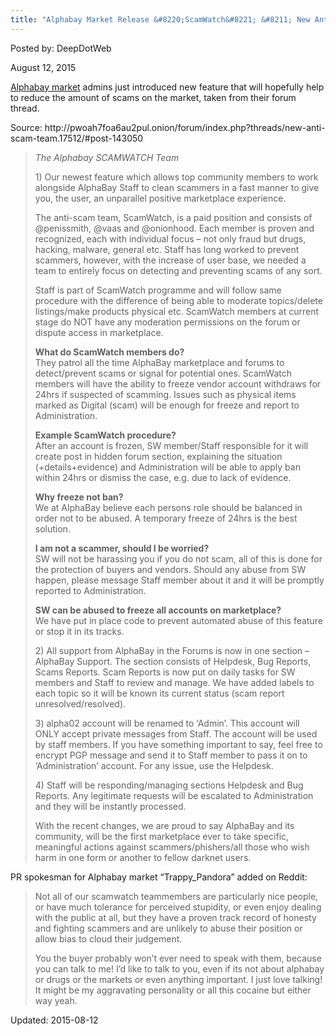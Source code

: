 ```yaml
---
title: "Alphabay Market Release &#8220;ScamWatch&#8221; &#8211; New Anti-Scam Team"
---
```


Posted by: DeepDotWeb 

<span>August 12, 2015</span>




<p><a href="/marketplace-directory/listing/alphabay">Alphabay market</a> admins just introduced new feature that will hopefully help to reduce the amount of scams on the market, taken from their forum thread.</p>
<p>Source: http://pwoah7foa6au2pul.onion/forum/index.php?threads/new-anti-scam-team.17512/#post-143050</p>
<blockquote><p><em>The Alphabay SCAMWATCH Team</em></p>
<p>1) Our newest feature which allows top community members to work alongside AlphaBay Staff to clean scammers in a fast manner to give you, the user, an unparallel positive marketplace experience.</p>
<p>The anti-scam team, ScamWatch, is a paid position and consists of @penissmith, @vaas and @onionhood. Each member is proven and recognized, each with individual focus &#8211; not only fraud but drugs, hacking, malware, general etc. Staff has long worked to prevent scammers, however, with the increase of user base, we needed a team to entirely focus on detecting and preventing scams of any sort.</p>
<p>Staff is part of ScamWatch programme and will follow same procedure with the difference of being able to moderate topics/delete listings/make products physical etc. ScamWatch members at current stage do NOT have any moderation permissions on the forum or dispute access in marketplace.</p>
<p><strong> What do ScamWatch members do?</strong><br/>
    They patrol all the time AlphaBay marketplace and forums to detect/prevent scams or signal for potential ones. ScamWatch members will have the ability to freeze vendor account withdraws for 24hrs if suspected of scamming. Issues such as physical items marked as Digital (scam) will be enough for freeze and report to Administration.</p>
<p><strong> Example ScamWatch procedure? </strong><br/>
    After an account is frozen, SW member/Staff responsible for it will create post in hidden forum section, explaining the situation (+details+evidence) and Administration will be able to apply ban within 24hrs or dismiss the case, e.g. due to lack of evidence.</p>
<p><strong> Why freeze not ban?</strong><br/>
    We at AlphaBay believe each persons role should be balanced in order not to be abused. A temporary freeze of 24hrs is the best solution.</p>
<p><strong> I am not a scammer, should I be worried?</strong><br/>
    SW will not be harassing you if you do not scam, all of this is done for the protection of buyers and vendors. Should any abuse from SW happen, please message Staff member about it and it will be promptly reported to Administration.</p>
<p><strong> SW can be abused to freeze all accounts on marketplace?</strong><br/>
    We have put in place code to prevent automated abuse of this feature or stop it in its tracks.</p>
<p>2) All support from AlphaBay in the Forums is now in one section &#8211; AlphaBay Support. The section consists of Helpdesk, Bug Reports, Scams Reports. Scam Reports is now put on daily tasks for SW members and Staff to review and manage. We have added labels to each topic so it will be known its current status (scam report unresolved/resolved).</p>
<p>3) alpha02 account will be renamed to &#8216;Admin&#8217;. This account will ONLY accept private messages from Staff. The account will be used by staff members. If you have something important to say, feel free to encrypt PGP message and send it to Staff member to pass it on to &#8216;Administration&#8217; account. For any issue, use the Helpdesk.</p>
<p>4) Staff will be responding/managing sections Helpdesk and Bug Reports. Any legitimate requests will be escalated to Administration and they will be instantly processed.</p>
<p>With the recent changes, we are proud to say AlphaBay and its community, will be the first marketplace ever to take specific, meaningful actions against scammers/phishers/all those who wish harm in one form or another to fellow darknet users.</p></blockquote>
<p>PR spokesman for Alphabay market &#8220;Trappy_Pandora&#8221; added on Reddit:</p>
<blockquote><p>Not all of our scamwatch teammembers are particularly nice people, or have much tolerance for perceived stupidity, or even enjoy dealing with the public at all, but they have a proven track record of honesty and fighting scammers and are unlikely to abuse their position or allow bias to cloud their judgement.</p>
<p>You the buyer probably won&#8217;t ever need to speak with them, because you can talk to me! I&#8217;d like to talk to you, even if its not about alphabay or drugs or the markets or even anything important. I just love talking! It might be my aggravating personality or all this cocaine but either way yeah.</p></blockquote>

Updated: 2015-08-12